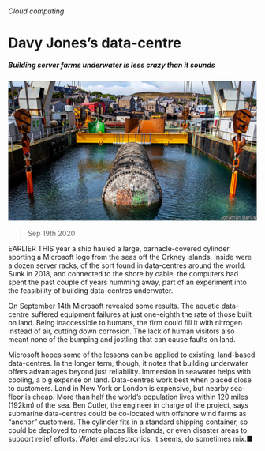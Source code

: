 ###### Cloud computing

# Davy Jones’s data-centre 

##### Building server farms underwater is less crazy than it sounds 

![image](images/20200919_STP004_0.jpg) 

> Sep 19th 2020 

EARLIER THIS year a ship hauled a large, barnacle-covered cylinder sporting a Microsoft logo from the seas off the Orkney islands. Inside were a dozen server racks, of the sort found in data-centres around the world. Sunk in 2018, and connected to the shore by cable, the computers had spent the past couple of years humming away, part of an experiment into the feasibility of building data-centres underwater.

On September 14th Microsoft revealed some results. The aquatic data-centre suffered equipment failures at just one-eighth the rate of those built on land. Being inaccessible to humans, the firm could fill it with nitrogen instead of air, cutting down corrosion. The lack of human visitors also meant none of the bumping and jostling that can cause faults on land.


Microsoft hopes some of the lessons can be applied to existing, land-based data-centres. In the longer term, though, it notes that building underwater offers advantages beyond just reliability. Immersion in seawater helps with cooling, a big expense on land. Data-centres work best when placed close to customers. Land in New York or London is expensive, but nearby sea-floor is cheap. More than half the world’s population lives within 120 miles (192km) of the sea. Ben Cutler, the engineer in charge of the project, says submarine data-centres could be co-located with offshore wind farms as “anchor” customers. The cylinder fits in a standard shipping container, so could be deployed to remote places like islands, or even disaster areas to support relief efforts. Water and electronics, it seems, do sometimes mix.■

